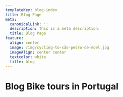 ```yaml
---
templateKey: blog-index
title: Blog Page
meta:
  canonicalLink: ''
  description: This is a meta description.
  title: Blog Page
feature:
  align: center
  image: /img/cycling-to-são-pedro-de-moel.jpg
  imageAlign: center center
  textcolor: white
  title: blog
---
```

# Blog Bike tours in Portugal
